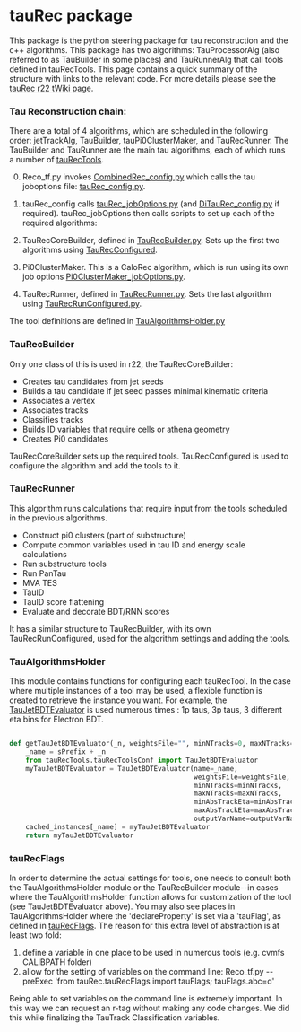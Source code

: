 # tauRec package

This package is the python steering package for tau reconstruction and the c++ algorithms. This package has two algorithms: TauProcessorAlg (also referred to as TauBuilder in some places) and TauRunnerAlg that call tools defined in tauRecTools. This page contains a quick summary of the structure with links to the relevant code. For more details please see the [tauRec r22 tWiki page](https://twiki.cern.ch/twiki/bin/view/AtlasProtected/TauRecR22).

### Tau Reconstruction chain:

There are a total of 4 algorithms, which are scheduled in the following order: jetTrackAlg, TauBuilder, tauPi0ClusterMaker, and TauRecRunner. The TauBuilder and TauRunner are the main tau algorithms, each of which runs a number of [tauRecTools](https://gitlab.cern.ch/atlas/athena/blob/main/Reconstruction/tauRecTools/).

0. Reco_tf.py invokes [CombinedRec_config.py](https://gitlab.cern.ch/atlas/athena/blob/main/Reconstruction/RecExample/RecExCommon/share/CombinedRec_config.py#L121)
which calls the tau joboptions file: [tauRec_config.py](https://gitlab.cern.ch/atlas/athena/blob/main/Reconstruction/tauRec/share/tauRec_config.py).

1. tauRec_config calls [tauRec_jobOptions.py](https://gitlab.cern.ch/atlas/athena/blob/main/Reconstruction/tauRec/share/tauRec_jobOptions.py) (and [DiTauRec_config.py](https://gitlab.cern.ch/atlas/athena/blob/main/Reconstruction/DiTauRec/share/DiTauRec_config.py) if required). tauRec_jobOptions then calls scripts to set up each of the required algorithms:
2. TauRecCoreBuilder, defined in [TauRecBuilder.py](https://gitlab.cern.ch/atlas/athena/blob/main/Reconstruction/tauRec/python/TauRecBuilder.py). Sets up the first two algorithms using [TauRecConfigured](https://gitlab.cern.ch/atlas/athena/blob/main/Reconstruction/tauRec/python/TauRecConfigured.py).
3. Pi0ClusterMaker. This is a CaloRec algorithm, which is run using its own job options [Pi0ClusterMaker_jobOptions.py](https://gitlab.cern.ch/atlas/athena/blob/main/Reconstruction/tauRec/share/Pi0ClusterMaker_jobOptions.py). 
4. TauRecRunner, defined in [TauRecRunner.py](https://gitlab.cern.ch/atlas/athena/blob/main/Reconstruction/tauRec/python/TauRecRunner.py). Sets the last algorithm using [TauRecRunConfigured.py](https://gitlab.cern.ch/atlas/athena/blob/main/Reconstruction/tauRec/python/TauRecRunConfigured.py).

The tool definitions are defined in [TauAlgorithmsHolder.py](https://gitlab.cern.ch/atlas/athena/blob/main/Reconstruction/tauRec/python/TauAlgorithmsHolder.py)

### TauRecBuilder

Only one class of this is used in r22, the TauRecCoreBuilder:
  * Creates tau candidates from jet seeds
  * Builds a tau candidate if jet seed passes minimal kinematic criteria
  * Associates a vertex
  * Associates tracks
  * Classifies tracks
  * Builds ID variables that require cells or athena geometry
  * Creates Pi0 candidates

TauRecCoreBuilder sets up the required tools. TauRecConfigured is used to configure the algorithm and add the tools to it. 

### TauRecRunner

This algorithm runs calculations that require input from the tools scheduled in the previous algorithms.

  * Construct pi0 clusters (part of substructure)
  * Compute common variables used in tau ID and energy scale calculations
  * Run substructure tools
  * Run PanTau
  * MVA TES
  * TauID
  * TauID score flattening
  * Evaluate and decorate BDT/RNN scores

It has a similar structure to TauRecBuilder, with its own TauRecRunConfigured, used for the algorithm settings and adding the tools.

### TauAlgorithmsHolder

This module contains functions for configuring each tauRecTool.  In the case where multiple instances of a tool may be used, a flexible function is created to retrieve
the instance you want.  For example, the [TauJetBDTEvaluator](https://gitlab.cern.ch/atlas/athena/blob/main/Reconstruction/tauRecTools/tauRecTools/TauJetBDTEvaluator.h) is used numerous times : 1p taus, 3p taus, 3 different eta bins for Electron BDT.

```python

def getTauJetBDTEvaluator(_n, weightsFile="", minNTracks=0, maxNTracks=10000, outputVarName="BDTJetScore", minAbsTrackEta=-1, maxAbsTrackEta=-1):
    _name = sPrefix + _n
    from tauRecTools.tauRecToolsConf import TauJetBDTEvaluator
    myTauJetBDTEvaluator = TauJetBDTEvaluator(name=_name,
                                              weightsFile=weightsFile,
                                              minNTracks=minNTracks,
                                              maxNTracks=maxNTracks,
                                              minAbsTrackEta=minAbsTrackEta,
                                              maxAbsTrackEta=maxAbsTrackEta,
                                              outputVarName=outputVarName)
    cached_instances[_name] = myTauJetBDTEvaluator
    return myTauJetBDTEvaluator
```

### tauRecFlags

In order to determine the actual settings for tools, one needs to consult both the TauAlgorithmsHolder module or the TauRecBuilder module--in cases where the
TauAlgorithmsHolder function allows for customization of the tool (see TauJetBDTEvaluator above).  You may also see places in TauAlgorithmsHolder where
the 'declareProperty' is set via a 'tauFlag', as defined in [tauRecFlags](https://gitlab.cern.ch/adbailey/athena/-/blob/main/Reconstruction/tauRec/python/tauRecFlags.py). The reason for this extra level of abstraction is at least two fold:

1. define a variable in one place to be used in numerous tools (e.g. cvmfs CALIBPATH folder)
2. allow for the setting of variables on the command line: Reco_tf.py --preExec 'from tauRec.tauRecFlags import tauFlags; tauFlags.abc=d'

Being able to set variables on the command line is extremely important.  In this way we can request an r-tag without making any code changes.  We did this
while finalizing the TauTrack Classification variables.

